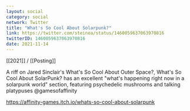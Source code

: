 ```yaml
---
layout: social
category: social
network: Twitter
title: "What's So Cool About Solarpunk?"
link: https://twitter.com/steinea/status/1460059637063970816
twitterID: 1460059637063970816
date: 2021-11-14
---
```


[[2021]] / [[Posting]]

A riff on Jared Sinclair's What's So Cool About Outer Space?, What's So Cool About SolarPunk? has an excellent "what's happening right now in a solarpunk world" section, featuring psychedelic mushrooms and talking platypuses @gamesofaffinity

<https://affinity-games.itch.io/whats-so-cool-about-solarpunk>
